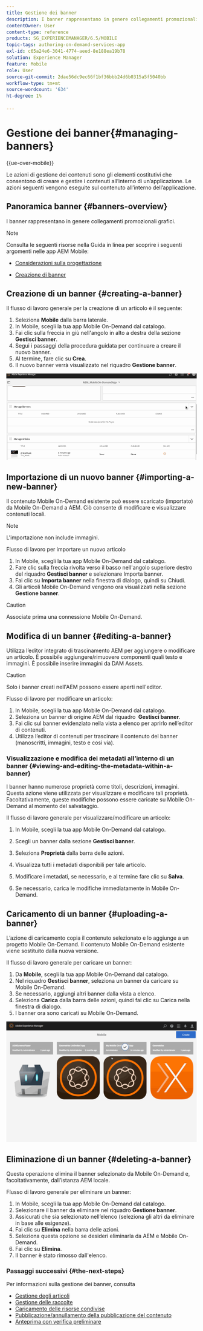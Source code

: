```yaml
---
title: Gestione dei banner
description: I banner rappresentano in genere collegamenti promozionali grafici. Per ulteriori informazioni, segui questa pagina.
contentOwner: User
content-type: reference
products: SG_EXPERIENCEMANAGER/6.5/MOBILE
topic-tags: authoring-on-demand-services-app
exl-id: c65a24e6-3041-4774-aeed-8e188ea19b78
solution: Experience Manager
feature: Mobile
role: User
source-git-commit: 2dae56dc9ec66f1bf36bbb24d6b0315a5f5040bb
workflow-type: tm+mt
source-wordcount: '634'
ht-degree: 1%

---
```


# Gestione dei banner{#managing-banners}

{{ue-over-mobile}}

Le azioni di gestione dei contenuti sono gli elementi costitutivi che consentono di creare e gestire i contenuti all’interno di un’applicazione. Le azioni seguenti vengono eseguite sul contenuto all’interno dell’applicazione.

## Panoramica banner {#banners-overview}

I banner rappresentano in genere collegamenti promozionali grafici.

>[!NOTE]
>
>Consulta le seguenti risorse nella Guida in linea per scoprire i seguenti argomenti nelle app AEM Mobile:
>
>* [Considerazioni sulla progettazione](https://helpx.adobe.com/it/digital-publishing-solution/help/design-app.html)
>
>* [Creazione di banner](https://helpx.adobe.com/it/digital-publishing-solution/help/creating-banners.html)
>

## Creazione di un banner {#creating-a-banner}

Il flusso di lavoro generale per la creazione di un articolo è il seguente:

1. Seleziona **Mobile** dalla barra laterale.
1. In Mobile, scegli la tua app Mobile On-Demand dal catalogo.
1. Fai clic sulla freccia in giù nell&#39;angolo in alto a destra della sezione **Gestisci banner**.
1. Segui i passaggi della procedura guidata per continuare a creare il nuovo banner.
1. Al termine, fare clic su **Crea**.
1. Il nuovo banner verrà visualizzato nel riquadro **Gestione banner**.

![chlimage_1-6](assets/chlimage_1-6.gif)

## Importazione di un nuovo banner {#importing-a-new-banner}

Il contenuto Mobile On-Demand esistente può essere scaricato (importato) da Mobile On-Demand a AEM. Ciò consente di modificare e visualizzare contenuti locali.

>[!NOTE]
>
>L&#39;importazione non include immagini.

Flusso di lavoro per importare un nuovo articolo

1. In Mobile, scegli la tua app Mobile On-Demand dal catalogo.
1. Fare clic sulla freccia rivolta verso il basso nell&#39;angolo superiore destro del riquadro **Gestisci banner** e selezionare Importa banner.
1. Fai clic su **Importa banner** nella finestra di dialogo, quindi su Chiudi.
1. Gli articoli Mobile On-Demand vengono ora visualizzati nella sezione **Gestione banner**.

>[!CAUTION]
>
>Associate prima una connessione Mobile On-Demand.

## Modifica di un banner {#editing-a-banner}

Utilizza l’editor integrato di trascinamento AEM per aggiungere o modificare un articolo. È possibile aggiungere/rimuovere componenti quali testo e immagini. È possibile inserire immagini da DAM Assets.

>[!CAUTION]
>
>Solo i banner creati nell&#39;AEM possono essere aperti nell&#39;editor.

Flusso di lavoro per modificare un articolo:

1. In Mobile, scegli la tua app Mobile On-Demand dal catalogo.
1. Seleziona un banner di origine AEM dal riquadro **&#x200B; Gestisci banner**.
1. Fai clic sul banner evidenziato nella vista a elenco per aprirlo nell’editor di contenuti.
1. Utilizza l’editor di contenuti per trascinare il contenuto del banner (manoscritti, immagini, testo e così via).

### Visualizzazione e modifica dei metadati all’interno di un banner {#viewing-and-editing-the-metadata-within-a-banner}

I banner hanno numerose proprietà come titoli, descrizioni, immagini. Questa azione viene utilizzata per visualizzare e modificare tali proprietà. Facoltativamente, queste modifiche possono essere caricate su Mobile On-Demand al momento del salvataggio.

Il flusso di lavoro generale per visualizzare/modificare un articolo:

1. In Mobile, scegli la tua app Mobile On-Demand dal catalogo.
1. Scegli un banner dalla sezione **Gestisci banner**.

1. Seleziona **Proprietà** dalla barra delle azioni.
1. Visualizza tutti i metadati disponibili per tale articolo.
1. Modificare i metadati, se necessario, e al termine fare clic su **Salva**.
1. Se necessario, carica le modifiche immediatamente in Mobile On-Demand.

## Caricamento di un banner {#uploading-a-banner}

L’azione di caricamento copia il contenuto selezionato e lo aggiunge a un progetto Mobile On-Demand. Il contenuto Mobile On-Demand esistente viene sostituito dalla nuova versione.

Il flusso di lavoro generale per caricare un banner:

1. Da **Mobile**, scegli la tua app Mobile On-Demand dal catalogo.
1. Nel riquadro **Gestisci banner**, seleziona un banner da caricare su Mobile On-Demand.
1. Se necessario, aggiungi altri banner dalla vista a elenco.
1. Seleziona **Carica** dalla barra delle azioni, quindi fai clic su Carica nella finestra di dialogo.
1. I banner ora sono caricati su Mobile On-Demand.

![chlimage_1-7](assets/chlimage_1-7.gif)

## Eliminazione di un banner {#deleting-a-banner}

Questa operazione elimina il banner selezionato da Mobile On-Demand e, facoltativamente, dall’istanza AEM locale.

Flusso di lavoro generale per eliminare un banner:

1. In Mobile, scegli la tua app Mobile On-Demand dal catalogo.
1. Selezionare il banner da eliminare nel riquadro **Gestione banner**.
1. Assicurati che sia selezionato nell’elenco (seleziona gli altri da eliminare in base alle esigenze).
1. Fai clic su **Elimina** nella barra delle azioni.
1. Seleziona questa opzione se desideri eliminarla da AEM e Mobile On-Demand.
1. Fai clic su **Elimina**.
1. Il banner è stato rimosso dall&#39;elenco.

### Passaggi successivi {#the-next-steps}

Per informazioni sulla gestione dei banner, consulta

* [Gestione degli articoli](/help/mobile/mobile-on-demand-managing-articles.md)
* [Gestione delle raccolte](/help/mobile/mobile-on-demand-managing-collections.md)
* [Caricamento delle risorse condivise](/help/mobile/mobile-on-demand-shared-resources.md)
* [Pubblicazione/annullamento della pubblicazione del contenuto](/help/mobile/mobile-on-demand-publishing-unpublishing.md)
* [Anteprima con verifica preliminare](/help/mobile/aem-mobile-manage-ondemand-services.md)
